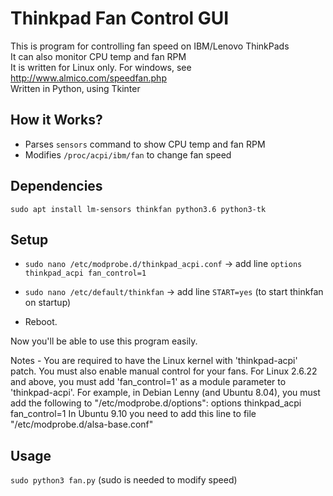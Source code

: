# Thinkpad Fan Control GUI

This is program for controlling fan speed on IBM/Lenovo ThinkPads  
It can also monitor CPU temp and fan RPM   
It is written for Linux only. For windows, see http://www.almico.com/speedfan.php   
Written in Python, using Tkinter   

## How it Works?
 - Parses `sensors` command to show CPU temp and fan RPM
 - Modifies `/proc/acpi/ibm/fan` to change fan speed

## Dependencies
`sudo apt install lm-sensors thinkfan python3.6 python3-tk`

## Setup
+ `sudo nano /etc/modprobe.d/thinkpad_acpi.conf` -> add line `options thinkpad_acpi fan_control=1`
 
+ `sudo nano /etc/default/thinkfan` -> add line `START=yes` (to start thinkfan on startup)

+ Reboot. 

Now you'll be able to use this program easily.

Notes - You are required to have the Linux kernel with 'thinkpad-acpi' patch. You must also enable manual control for your fans. For Linux 2.6.22 and above, you must add 'fan_control=1' as a module parameter to 'thinkpad-acpi'. For example, in Debian Lenny (and Ubuntu 8.04), you must add the following to "/etc/modprobe.d/options": options thinkpad_acpi fan_control=1 In Ubuntu 9.10 you need to add this line to file "/etc/modprobe.d/alsa-base.conf"


## Usage
`sudo python3 fan.py`
(sudo is needed to modify speed)
